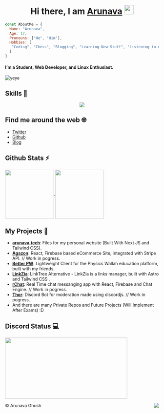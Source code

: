 <h1 align="center">Hi there, I am <b> <a href="https://hi.arunava.tech"> Arunava</a> </b>  <img src="https://www.emoji.co.uk/files/apple-emojis/smileys-people-ios/90-waving-hand-sign.png" width="30px"></h1>

```js
const AboutMe = {
  Name: "Arunava",
  Age: 17,
  Pronouns: ["He", "Him"],
  Hobbies: [
   "Coding", "Chess", "Blogging", "Learning New Stuff", "Listening to music" 
  ]
}
```

#### I’m a Student, Web Developer, and Linux Enthusiast. 
     
![yeye](https://media.discordapp.net/attachments/870569585772994631/1001429472760827984/1001000810483830847_1.gif)

## Skills 🚀

<p align="center">
  <a href="https://skillicons.dev">
    <img src="https://skillicons.dev/icons?i=js,nodejs,css,html,discord,typescript,tailwindcss,react,nextjs,mysql,firebase,mongodb,figma,vscode,git" />
  </a>
</p>

## Find me around the web 🌐

- [Twitter](https://twitter.com/AG_Arunava)
- [Github](https://github.com/its-ag)
- [Blog](https://blog.arunava.tech)

## Github Stats ⚡

<a href="https://github.com/its-ag">
  <img align="center" src="https://github-readme-stats.vercel.app/api?username=its-ag&amp;show_icons=true&amp;theme=radical" height="160"  witdh="480" />
</a>
<a href="https://github.com/its-ag">
  <img align="center" src="https://github-readme-streak-stats.herokuapp.com/?user=its-ag&amp;show_icons=true&amp;theme=radical" height="160" witdh="480" />
</a>

## My Projects  📁

- [**arunava.tech**](https://arunava.tech/): Files for my personal website (Built With Next JS and Tailwind CSS).
- [**Agazon**](https://shop.arunava.tech/): React, Firebase based eCommerce Site, integrated with Stripe API. // Work in pogress.
- [**Better PW**](https://p.arunava.tech): Lightweight Client for the Physics Wallah education platform, built with my friends.
- [**LinkZia**](https://hi.arunava.tech/): LinkTree Alternative -  LinkZia is a links manager, built with Astro and Tailwind CSS .
- [**rChat**](https://github.com/its-ag): Real Time chat messanging app with React, Firebase and Chat Engine. // Work in pogress.
- [**Thor**](https://github.com/its-ag): Discord Bot for moderation made using discordjs. // Work in pogress.
- And there are many Private Repos and Future Projects (Will Implement After Exams) :D

## Discord Status 💻

<a href="https://discord.com/users/968448572641124352">
     <img src="https://lanyard.cnrad.dev/api/968448572641124352" width="400" height="200" />
</a>

<div>
<img align="right" src="https://visitor-badge.laobi.icu/badge?page_id=itsag.itag&" />

©️ Arunava Ghosh
</div>
